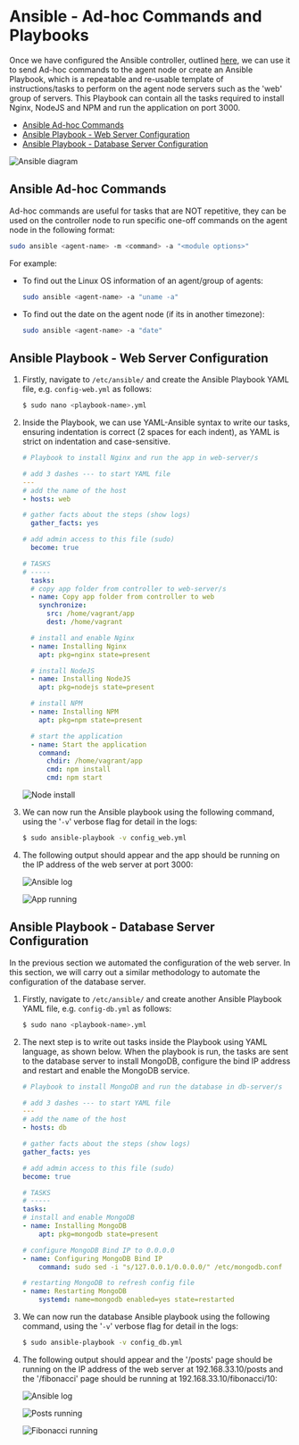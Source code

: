 # Ansible - Ad-hoc Commands and Playbooks <!-- omit from toc -->

Once we have configured the Ansible controller, outlined [here](https://github.com/bradley-woods/tech230-iac/blob/main/ansible-controller-setup.md), we can use it to send Ad-hoc commands to the agent node or create an Ansible Playbook, which is a repeatable and re-usable template of instructions/tasks to perform on the agent node servers such as the 'web' group of servers. This Playbook can contain all the tasks required to install Nginx, NodeJS and NPM and run the application on port 3000.

- [Ansible Ad-hoc Commands](#ansible-ad-hoc-commands)
- [Ansible Playbook - Web Server Configuration](#ansible-playbook---web-server-configuration)
- [Ansible Playbook - Database Server Configuration](#ansible-playbook---database-server-configuration)

![Ansible diagram](images/ansible-diagram.png)

## Ansible Ad-hoc Commands

Ad-hoc commands are useful for tasks that are NOT repetitive, they can be used on the controller node to run specific one-off commands on the agent node in the following format:

```bash
sudo ansible <agent-name> -m <command> -a "<module options>"
```

For example:

- To find out the Linux OS information of an agent/group of agents:

    ```bash
    sudo ansible <agent-name> -a "uname -a"
    ```

- To find out the date on the agent node (if its in another timezone):

    ```bash
    sudo ansible <agent-name> -a "date"
    ```

## Ansible Playbook - Web Server Configuration

1. Firstly, navigate to `/etc/ansible/` and create the Ansible Playbook YAML file, e.g. `config-web.yml` as follows:

    ```bash
    $ sudo nano <playbook-name>.yml
    ```

2. Inside the Playbook, we can use YAML-Ansible syntax to write our tasks, ensuring indentation is correct (2 spaces for each indent), as YAML is strict on indentation and case-sensitive.

    ```yaml
    # Playbook to install Nginx and run the app in web-server/s

    # add 3 dashes --- to start YAML file
    ---
    # add the name of the host
    - hosts: web

    # gather facts about the steps (show logs)
      gather_facts: yes

    # add admin access to this file (sudo)
      become: true

    # TASKS
    # -----
      tasks:
      # copy app folder from controller to web-server/s
      - name: Copy app folder from controller to web
        synchronize:
          src: /home/vagrant/app
          dest: /home/vagrant

      # install and enable Nginx
      - name: Installing Nginx
        apt: pkg=nginx state=present

      # install NodeJS
      - name: Installing NodeJS
        apt: pkg=nodejs state=present

      # install NPM
      - name: Installing NPM
        apt: pkg=npm state=present

      # start the application
      - name: Start the application
        command:
          chdir: /home/vagrant/app
          cmd: npm install
          cmd: npm start
    ```

    ![Node install](images/ansible-playbook-node)

3. We can now run the Ansible playbook using the following command, using the '`-v`' verbose flag for detail in the logs:

    ```bash
    $ sudo ansible-playbook -v config_web.yml
    ```

4. The following output should appear and the app should be running on the IP address of the web server at port 3000:

    ![Ansible log](images/ansible-playbook-output.png)

    ![App running](images/app-running.png)

## Ansible Playbook - Database Server Configuration

In the previous section we automated the configuration of the web server. In this section, we will carry out a similar methodology to automate the configuration of the database server.

1. Firstly, navigate to `/etc/ansible/` and create another Ansible Playbook YAML file, e.g. `config-db.yml` as follows:

    ```bash
    $ sudo nano <playbook-name>.yml
    ```

2. The next step is to write out tasks inside the Playbook using YAML language, as shown below. When the playbook is run, the tasks are sent to the database server to install MongoDB, configure the bind IP address and restart and enable the MongoDB service.

    ```yaml
    # Playbook to install MongoDB and run the database in db-server/s

    # add 3 dashes --- to start YAML file
    ---
    # add the name of the host
    - hosts: db

    # gather facts about the steps (show logs)
    gather_facts: yes

    # add admin access to this file (sudo)
    become: true

    # TASKS
    # -----
    tasks:
    # install and enable MongoDB
    - name: Installing MongoDB
        apt: pkg=mongodb state=present

    # configure MongoDB Bind IP to 0.0.0.0
    - name: Configuring MongoDB Bind IP
        command: sudo sed -i "s/127.0.0.1/0.0.0.0/" /etc/mongodb.conf

    # restarting MongoDB to refresh config file
    - name: Restarting MongoDB
        systemd: name=mongodb enabled=yes state=restarted
    ```

3. We can now run the database Ansible playbook using the following command, using the '`-v`' verbose flag for detail in the logs:

    ```bash
    $ sudo ansible-playbook -v config_db.yml
    ```

4. The following output should appear and the '/posts' page should be running on the IP address of the web server at 192.168.33.10/posts and the '/fibonacci' page should be running at 192.168.33.10/fibonacci/10:

    ![Ansible log](images/ansible-playbook-db.png)

    ![Posts running](images/posts-running.png)

    ![Fibonacci running](images/fibonacci-running.png)
